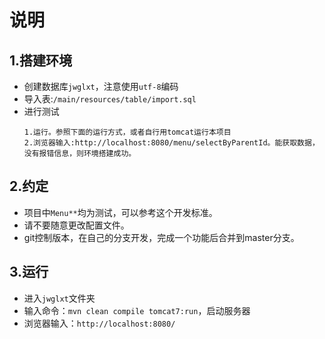 #   说明

##	1.搭建环境

* 创建数据库`jwglxt`，注意使用`utf-8`编码
* 导入表:`/main/resources/table/import.sql`
* 进行测试
  ```
  1.运行。参照下面的运行方式，或者自行用tomcat运行本项目
  2.浏览器输入:http://localhost:8080/menu/selectByParentId。能获取数据，没有报错信息，则环境搭建成功。
  ```


##	2.约定

* 项目中`Menu**`均为测试，可以参考这个开发标准。
* 请不要随意更改配置文件。
* git控制版本，在自己的分支开发，完成一个功能后合并到master分支。


##  3.运行

*   进入`jwglxt`文件夹
*   输入命令：`mvn clean compile tomcat7:run`，启动服务器
*   浏览器输入：`http://localhost:8080/`

